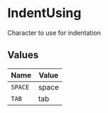 # IndentUsing

Character to use for indentation


## Values

| Name    | Value   |
| ------- | ------- |
| `SPACE` | space   |
| `TAB`   | tab     |